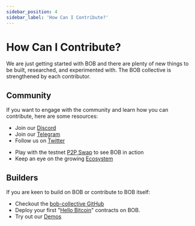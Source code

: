 ```yaml
---
sidebar_position: 4
sidebar_label: 'How Can I Contribute?'
---
```


# How Can I Contribute?

We are just getting started with BOB and there are plenty of new things to be built, researched, and experimented with. The BOB collective is strengthened by each contributor.

## Community

If you want to engage with the community and learn how you can contribute, here are some resources:

- Join our [Discord](https://discord.gg/gobob)
- Join our [Telegram](https://t.me/+CyIcLW2nfaFlNDc1)
- Follow us on [Twitter](https://twitter.com/build_on_bob)
<!-- - Join the [forum](https://forum.gobob.xyz/) to discuss ideas and share feedback -->
- Play with the testnet [P2P Swap](https://demo.gobob.xyz/) to see BOB in action
- Keep an eye on the growing [Ecosystem](https://www.gobob.xyz/)

## Builders

If you are keen to build on BOB or contribute to BOB itself:

<!-- - Discuss ideas and share feedback on the [forum](https://forum.gobob.xyz/) -->

- Checkout the [bob-collective GitHub](https://github.com/bob-collective/bob)
- Deploy your first "[Hello Bitcoin](/docs/build/getting-started/helloworld)" contracts on BOB.
- Try out our [Demos](/docs/build/getting-started/#examples)
